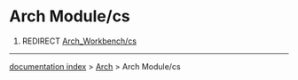# Arch Module/cs
1.  REDIRECT [Arch\_Workbench/cs](Arch_Workbench/cs.md)

---
[documentation index](../README.md) > [Arch](Arch_Workbench.md) > Arch Module/cs
